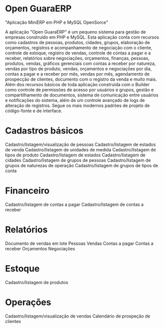 # Open GuaraERP
"Aplicação MiniERP em PHP e MySQL OpenSorce"

A aplicação "Open GuaraERP" é um pequeno sistema para gestão de empresas construído em PHP e MySQL.
Esta aplicação conta com recursos como cadastros de pessoas, produtos, cidades, grupos, elaboração de orçamentos, registros e acompanhamento de negociação com o cliente, controle de estoque, registro de vendas, controle de contas a pagar e a receber, relatórios sobre negociações, orçamentos, finanças, pessoas, produtos, vendas, gráficos gerenciais com contas a receber por natureza, vendas por tipo de produto, vendas, orçamentos e negociações por dia, contas a pagar e a receber por mês, vendas por mês, agendamento de prospecção de clientes, documento com o registro da venda e muito mais. Além dos recursos básicos de toda aplicação construída com o Builder como controle de permissões de acesso por usuários e grupos, gestão e compartilhamento de documentos, sistema de comunicação entre usuários e notificações do sistema, além de um controle avançado de logs de alteração de registros. Segue os mais modernos padrões de projeto de código-fonte e de interface.


# Cadastros básicos
Cadastro/listagem/visualização de pessoas
Cadastro/listagem de estados de venda
Cadastro/listagem de unidades de medida
Cadastro/listagem de tipos de produto
Cadastro/listagem de estados
Cadastro/listagem de cidades
Cadastro/listagem de grupos de pessoas
Cadastro/listagem de grupos de naturezas de operação
Cadastro/listagem de grupos de tipos de conta

# Financeiro
Cadastro/listagem de contas a pagar
Cadastro/listagem de contas a receber


# Relatórios
Documento de vendas em lote
Pessoas
Vendas
Contas a pagar
Contas a receber
Orçamentos
Negociações

# Estoque
Cadastro/listagem de produtos

# Operações
Cadastro/listagem/visualização de vendas
Calendário de prospeção de clientes

